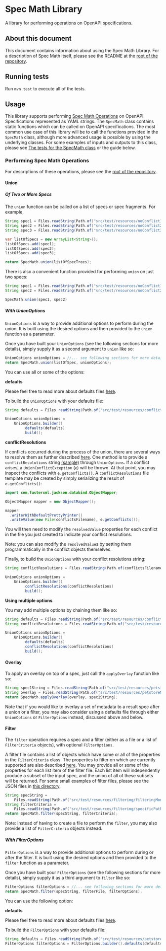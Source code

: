 # Spec Math Library

A library for performing operations on OpenAPI specifications. 

## About this document
This document contains information about using the Spec Math Library. 
For a description of Spec Math itself, please see the README at the
[root of the repository](https://github.com/googleinterns/spec-math#spec-math-and-the-spec-math-library).

## Running tests

Run `mvn test` to execute all of the tests.

## Usage

This library supports performing [Spec Math Operations](https://github.com/googleinterns/spec-math#operations)
on OpenAPI Specifications represented as YAML strings. The `SpecMath` class contains static functions
which can be called on OpenAPI specifications. The most common use case of this library will be to call the functions provided in the `SpecMath` class,
although more advanced usage is possible by using the underlying classes.
For some examples of inputs and outputs to this class, please see [The tests for the SpecMath class](src/test/java/org/specmath/library/SpecMathTest.java)
or the guide below.

### Performing Spec Math Operations

For descriptions of these operations, please see the [root of the repository](https://github.com/googleinterns/spec-math#spec-math-and-the-spec-math-library).

#### Union

##### Of Two or More Specs

The `union` function can be called on a list of specs or spec fragments. For example,

```java
String spec1 = Files.readString(Path.of("src/test/resources/noConflict1.yaml"));
String spec2 = Files.readString(Path.of("src/test/resources/noConflict2.yaml"));
String spec3 = Files.readString(Path.of("src/test/resources/noConflict3.yaml"));

var listOfSpecs = new ArrayList<String>();
listOfSpecs.add(spec1);
listOfSpecs.add(spec2);
listOfSpecs.add(spec3);

return SpecMath.union(listOfSpecTrees);
```

There is also a convenient function provided for performing `union` on just two specs:

```java
String spec1 = Files.readString(Path.of("src/test/resources/noConflict1.yaml"));
String spec2 = Files.readString(Path.of("src/test/resources/noConflict2.yaml"));

SpecMath.union(spec1, spec2)
```


##### With UnionOptions

`UnionOptions` is a way to provide additional options to perform during the union. It is
built using the desired options and then provided to the `union` function as a parameter.

Once you have built your `UnionOptions` (see the following sections for more details), 
simply supply it as a second argument to `union` like so:

```java
UnionOptions unionOptions = //... see following sections for more details
return SpecMath.union(listOfSpec, unionOptions);
```

You can use all or some of the options:

**defaults**

Please feel free to read more about defaults files [here](https://github.com/googleinterns/spec-math#overlay).

To build the `UnionOptions` with your defaults file:

```java
String defaults = Files.readString(Path.of("src/test/resources/conflictDefaults.yaml"));

UnionOptions unionOptions =
    UnionOptions.builder()
        .defaults(defaults)
        .build();
```

**conflictResolutions**

If conflicts occurred during the process of the union, there are several ways to resolve them as further
described [here](https://github.com/googleinterns/spec-math#operations).
One method is to provide a `conflictResolutions` string [(sample)](src/test/resources/conflictMerged.yaml) through `UnionOptions`.
If a conflict arises, a `UnionConflictException` (`e`) will be thrown. At that point, you may inspect
the conflicts with `e.getConflicts()`. A `conflictResolutions` file template may be created by simply serializing
the result of `e.getConflicts()`:

```java
import com.fasterxml.jackson.databind.ObjectMapper;

ObjectMapper mapper = new ObjectMapper();

mapper
  .writerWithDefaultPrettyPrinter()
  .writeValue(new File(conflictsFilename), e.getConflicts());
```

You will then need to modify the `resolvedValue` properties for each conflict in the file you just created
to indicate your conflict resolutions. 

Note: you can also modify the `resolvedValue`s by setting them programmatically in the conflict objects
themselves.

Finally, to build the `UnionOptions` with your conflict resolutions string:

```java
String conflictResolutions = Files.readString(Path.of(conflictsFilename));

UnionOptions unionOptions =
    UnionOptions.builder()
        .conflictResolutions(conflictResolutions)
        .build();
```

**Using multiple options**

You may add multiple options by chaining them like so:

```java
String defaults = Files.readString(Path.of("src/test/resources/conflictDefaults.yaml"));
String conflictResolutions = Files.readString(Path.of("src/test/resources/conflictMerged.yaml"));

UnionOptions unionOptions =
    UnionOptions.builder()
        .defaults(defaults)
        .conflictResolutions(conflictResolutions)
        .build();
```

#### Overlay

To apply an overlay on top of a spec, just call the `applyOverlay` function like so:

```java
String spec1String = Files.readString(Path.of("src/test/resources/petstoreMarketing.yaml"));
String overlay = Files.readString(Path.of("src/test/resources/petstoreMetadata.yaml"));
return SpecMath.applyOverlay(overlay, spec1String);
```

Note that if you would like to overlay a set of metadata to a result spec after a union or a filter,
you may also consider using a defaults file through either `UnionOptions` or `FilterOptions` instead, discussed
above and below.

#### Filter

The `filter` operation requires a spec and a filter (either as a file or a list of `FilterCriteria` objects), with optional `FilterOptions`.

A filter file contains a list of objects which have some or all of the properties in the `FilterCriteria` class.
The properties to filter on which are currently supported are also described [here](https://github.com/googleinterns/spec-math#filter-1).
You may provide all or some of the properties for each list item of the filter file. Each list item
will independently produce a subset of the input spec, and the union of all of these subsets will be returned.
For some small examples of filter files, please see the JSON files in [this directory](src/test/resources/filtering).

```java
String specString =
    Files.readString(Path.of("src/test/resources/filtering/filteringMonolithicSpec.yaml"));
String filterCriteria =
    Files.readString(Path.of("src/test/resources/filtering/specificPathFilterCriteria.json"));
return SpecMath.filter(specString, filterCriteria);
```

Note: instead of having to create a file to perform the `filter`, you may also provide a list of `FilterCriteria` objects
instead.

##### With FilterOptions

`FilterOptions` is a way to provide additional options to perform during or after the filter. It is
built using the desired options and then provided to the `filter` function as a parameter.

Once you have built your `FilterOptions` (see the following sections for more details), 
simply supply it as a third argument to `filter` like so:

```java
FilterOptions filterOptions = //... see following sections for more details
return SpecMath.filter(specString, filterFile, filterOptions);
```

You can use the following option:

**defaults**

Please feel free to read more about defaults files [here](https://github.com/googleinterns/spec-math#overlay).

To build the `FilterOptions` with your defaults file:

```java
String defaults = Files.readString(Path.of("src/test/resources/petstoreMetadata.yaml"));
FilterOptions filterOptions = FilterOptions.builder().defaults(defaults).build();
```








